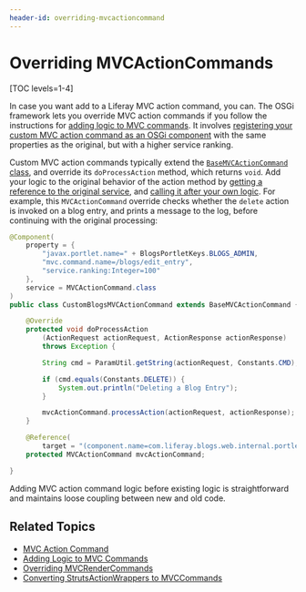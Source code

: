 ```yaml
---
header-id: overriding-mvcactioncommand
---
```


# Overriding MVCActionCommands

[TOC levels=1-4]

In case you want add to a Liferay MVC action command, you can. The OSGi 
framework lets you override MVC action commands if you follow the instructions 
for [adding logic to MVC commands](/docs/7-2/customization/-/knowledge_base/c/adding-logic-to-mvc-commands). 
It involves [registering your custom MVC action command as an OSGi component](/docs/7-1/tutorials/-/knowledge_base/t/adding-logic-to-mvc-commands#publish-as-a-component) 
with the same properties as the original, but with a higher service ranking. 

Custom MVC action commands typically extend the [`BaseMVCActionCommand` class](@platform-ref@/7.2-latest/javadocs/portal-kernel/com/liferay/portal/kernel/portlet/bridges/mvc/BaseMVCActionCommand.html), 
and override its `doProcessAction` method, which returns `void`. Add your logic 
to the original behavior of the action method by 
[getting a reference to the original service](/docs/7-2/customization/-/knowledge_base/c/adding-logic-to-mvc-commands#refer-to-the-original-implementation), 
and [calling it after your own logic](/docs/7-2/customization/-/knowledge_base/c/adding-logic-to-mvc-commands#add-the-logic). 
For example, this `MVCActionCommand` override checks whether the `delete` action 
is invoked on a blog entry, and prints a message to the log, before continuing 
with the original processing:

```java
@Component(
    property = { 
        "javax.portlet.name=" + BlogsPortletKeys.BLOGS_ADMIN, 
        "mvc.command.name=/blogs/edit_entry",
        "service.ranking:Integer=100" 
    }, 
    service = MVCActionCommand.class
)
public class CustomBlogsMVCActionCommand extends BaseMVCActionCommand {

    @Override
    protected void doProcessAction
        (ActionRequest actionRequest, ActionResponse actionResponse) 
        throws Exception {

        String cmd = ParamUtil.getString(actionRequest, Constants.CMD);

        if (cmd.equals(Constants.DELETE)) {
            System.out.println("Deleting a Blog Entry");
        }

        mvcActionCommand.processAction(actionRequest, actionResponse);
    }

    @Reference(
        target = "(component.name=com.liferay.blogs.web.internal.portlet.action.EditEntryMVCActionCommand)")
    protected MVCActionCommand mvcActionCommand;

}
```

Adding MVC action command logic before existing logic is straightforward and 
maintains loose coupling between new and old code. 

## Related Topics

- [MVC Action Command](/docs/7-2/appdev/-/knowledge_base/a/mvc-action-command)
- [Adding Logic to MVC Commands](/docs/7-2/customization/-/knowledge_base/c/adding-logic-to-mvc-commands)
- [Overriding MVCRenderCommands](/docs/7-2/customization/-/knowledge_base/c/overriding-mvcrendercommand)
- [Converting StrutsActionWrappers to MVCCommands](/docs/7-2/tutorials/-/knowledge_base/t/upgrading-struts-action-hooks)
